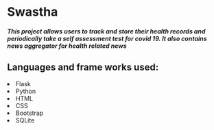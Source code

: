 <h1>Swastha</h1>
<h5>This project allows users to track and store their health records and periodically take a self assessment test for covid 19.
It also contains news aggregator for health related news<?h4>
<h2>Languages and frame works used:</h5>
<li>Flask</li>
<li>Python</li>
<li>HTML</li>
<li>CSS</li>
<li>Bootstrap</li>
<li>SQLite</li>
